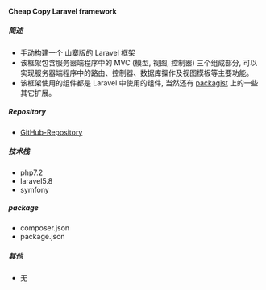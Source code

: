 #### Cheap Copy Laravel framework

#####  简述

+ 手动构建一个 山寨版的 Laravel 框架
+ 该框架包含服务器端程序中的 MVC (模型, 视图, 控制器) 三个组成部分, 可以实现服务器端程序中的路由、控制器、数据库操作及视图模板等主要功能。
+ 该框架使用的组件都是 Laravel 中使用的组件, 当然还有 [packagist](https://packagist.org/) 上的一些其它扩展。

##### Repository

+ [GitHub-Repository](https://github.com/undefinedobj/LearnLara)

##### 技术栈

+ php7.2
+ laravel5.8
+ symfony

##### package

+ composer.json
+ package.json

##### 其他

+ 无
